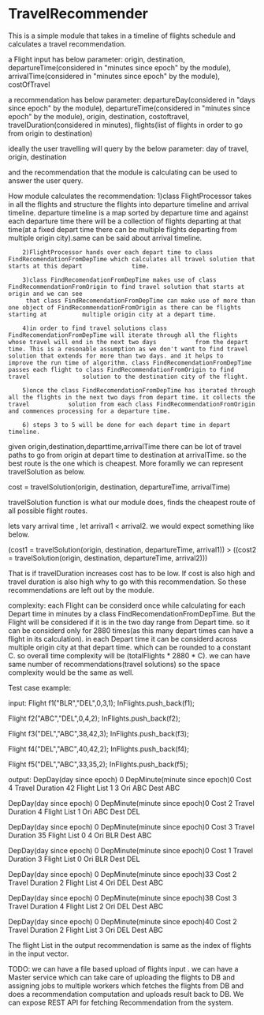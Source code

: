# TravelRecommender
This is a simple module that takes in a timeline of flights schedule and calculates a travel recommendation.

a Flight input has below parameter:
	origin,	
	destination,	
	departureTime(considered in "minutes since epoch" by the module),	
	arrivalTime(considered in "minutes since epoch" by the module),	
	costOfTravel	

a recommendation has below parameter:
	departureDay(considered in "days since epoch" by the module),
	departureTime(considered in "minutes since epoch" by the module),
	origin,
	destination,
	costoftravel,
	travelDuration(considered in minutes),
	flights(list of flights in order to go from origin to destination)


ideally the user travelling will query by the below parameter:
	day of travel,
	origin,
	destination

and the recommendation that the module is calculating can be used to answer the user query.

How module calculates the recommendation:
		1)class FlightProcessor takes in all the flights and structure the flights into departure timeline and arrival timeline. 
		  departure timeline is a map sorted by departure time and against each departure time there will be a collection of 
		  flights departing at that time(at a fixed depart time there can be multiple flights departing from multiple origin city).same can be said about     			arrival timeline.
		
		2)FlightProcessor hands over each depart time to class FindRecomendationFromDepTime which calculates all travel solution that starts at this depart 		     time.
		
		3)class FindRecomendationFromDepTime makes use of class FindRecommendationFromOrigin to find travel solution that starts at origin and we can see
		 that class FindRecomendationFromDepTime can make use of more than one object of FindRecommendationFromOrigin as there can be flights starting at 		   multiple origin city at a depart time.
		 
		4)in order to find travel solutions class FindRecomendationFromDepTime will iterate through all the flights whose travel will end in the next two days 			 from the depart time. This is a resonable assumption as we don't want to find travel solution that extends for more than two days. and it helps to 		      improve the run time of algorithm. class FindRecomendationFromDepTime passes each flight to class FindRecommendationFromOrigin to find travel 			  solution to the destination city of the flight.
		
		5)once the class FindRecomendationFromDepTime has iterated through all the flights in the next two days from depart time. it collects the travel 		   solution from each class FindRecommendationFromOrigin and commences processing for a departure time.
		 
		6) steps 3 to 5 will be done for each depart time in depart timeline.
		



given origin,destination,departtime,arrivalTime there can be lot of travel paths to go from origin at depart time to destination at arrivalTime. so the best route is the one which is cheapest.
More foramlly we can represent travelSolution as below.

cost = travelSolution(origin, destination, departureTime, arrivalTime)

travelSolution function is what our module does, finds the cheapest route of all possible flight routes.
 
lets vary arrival time , let arrival1 < arrival2. we would expect something like below.

(cost1 = travelSolution(origin, destination, departureTime, arrival1)) > ((cost2 = travelSolution(origin, destination, departureTime, arrival2)))

That is if travelDuration increases cost has to be low. If cost is also high and travel duration is also high why to go with this recommendation. So these recommendations are left out by the module.


complexity:
	each Flight can be considerd once while calculating for each Depart time in minutes by a class FindRecomendationFromDepTime. But the Flight will be considered  	if it is in the two day range from Depart time. so it can be considerd only for 2880 times(as this many depart times can have a flight in its calculation). in         each Depart time it can be considerd across multiple origin city at that depart time. which can be rounded to a constant C. 
	so overall time complexity will be (totalFlights * 2880 * C). we can have same number of recommendations(travel solutions) so the space complexity would be the      	 same as well.



Test case example:

input:
Flight f1("BLR","DEL",0,3,1);
InFlights.push_back(f1);

Flight f2("ABC","DEL",0,4,2);
InFlights.push_back(f2);

Flight f3("DEL","ABC",38,42,3);
InFlights.push_back(f3);

Flight f4("DEL","ABC",40,42,2);
InFlights.push_back(f4);

Flight f5("DEL","ABC",33,35,2);
InFlights.push_back(f5);

output:	
DepDay(day since epoch) 0
DepMinute(minute since epoch)0
Cost 4
Travel Duration 42
Flight List 1 3
Ori ABC
Dest ABC

DepDay(day since epoch) 0
DepMinute(minute since epoch)0
Cost 2
Travel Duration 4
Flight List 1
Ori ABC
Dest DEL

DepDay(day since epoch) 0
DepMinute(minute since epoch)0
Cost 3
Travel Duration 35
Flight List 0 4
Ori BLR
Dest ABC

DepDay(day since epoch) 0
DepMinute(minute since epoch)0
Cost 1
Travel Duration 3
Flight List 0
Ori BLR
Dest DEL

DepDay(day since epoch) 0
DepMinute(minute since epoch)33
Cost 2
Travel Duration 2
Flight List 4
Ori DEL
Dest ABC

DepDay(day since epoch) 0
DepMinute(minute since epoch)38
Cost 3
Travel Duration 4
Flight List 2
Ori DEL
Dest ABC

DepDay(day since epoch) 0
DepMinute(minute since epoch)40
Cost 2
Travel Duration 2
Flight List 3
Ori DEL
Dest ABC

The flight List in the output recommendation is same as the index of flights in the input vector.


TODO:
	we can have a file based upload of flights input . we can have a Master service which can take care of uploading the flights to DB and assigning jobs to 	 multiple workers which fetches the  flights from DB and does a recommendation computation and uploads result back to DB. We can expose REST API for fetching
	Recommendation from the system.
	
	
